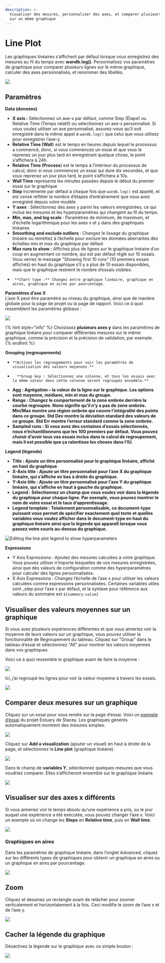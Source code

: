 ```yaml
---
description: >-
  Visualiser des mesures, personnaliser des axes, et comparer plusieurs lignes
  sur un même graphique
---
```


# Line Plot

Les graphiques linéaires s’affichent par défaut lorsque vous enregistrez des mesures au fil du temps avec **wandb.log\(\)**. Personnalisez vos paramètres de graphique pour comparer plusieurs lignes sur le même graphique, calculer des axes personnalisés, et renommer des libellés.

![](../../../../.gitbook/assets/line-plot-example.png)

##  Paramètres

**Data \(données\)**

*  **X axis :** Sélectionnez un axe-x par défaut, comme Step \(Étape\) ou Relative Time \(Temps relatif\) ou sélectionnez un axe-x personnalisé. Si vous voulez utiliser un axe personnalisé, assurez-vous qu’il soit enregistré dans le même appel à `wandb.log()` que celui que vous utilisez pour enregistrer l’axe-y. 
  *  **Relative Time \(Wall**\) est le temps en heures depuis lequel le processus a commencé, donc, si vous commencez un essai et que vous le reprenez un jour plus tard en enregistrant quelque chose, le point s’affichera à 24h.
  * **Relative Time \(Process**\) est le temps à l’intérieur du processus de calcul, donc si vous commencez un essai qui dure dix secondes, et que vous reprenez un jour plus tard, le point s’affichera à 10s.
  * **Wall Time** représente les minutes passées depuis le début du premier essai sur le graphique
  * **Step** incrémente par défaut à chaque fois que `wandb.log()` est appelé, et est censé refléter le nombre d’étapes d’entraînement que vous avez enregistré depuis votre modèle
*  **Y axes** : Sélectionnez des axes y parmi les valeurs enregistrées, ce qui inclue les mesures et les hyperparamètres qui changent au fil du temps.
* **Min, max, and log scale** : Paramètres de minimum, de maximum, et d’échelle logarithmique pour les axes x et y dans des graphiques linéaires
* **Smoothing and exclude outliers** : Changez le lissage du graphique linéaire ou remettez à l’échelle pour exclure les données aberrantes des échelles min et max du graphique par défaut
* **Max runs to show :** Affichez plus de lignes sur le graphique linéaire d’un coup en augmentant ce nombre, qui est par défaut réglé sur 10 essais. Vous verrez le message "Showing first 10 runs" \(10 premiers essais affichés\) en haut du graphique s’il y a plus de 10 essais disponibles, mais que le graphique restreint le nombre d’essais visibles.
*      **Chart type :** Changez entre graphique linéaire, graphique en aires, graphique en aires par pourcentage.

**Paramètres d’axe X**  
L’axe X peut être paramétré au niveau du graphique, ainsi que de manière globale pour la page de projet ou la page de rapport. Voici ce à quoi ressemblent les paramètres globaux :

![](../../../../.gitbook/assets/x-axis-global-settings.png)

{% hint style="info" %}
Choisissez **plusieurs axes y** dans les paramètres de graphique linéaire pour comparer différentes mesures sur le même graphique, comme la précision et la précision de validation, par exemple.
{% endhint %}

 **Grouping \(regroupements\)**

*     **Activez les regroupements pour voir les paramètres de visualisation des valeurs moyennes.**
*       **Group key : Sélectionnez une colonne, et tous les essais avec la même valeur dans cette colonne seront regroupés ensemble.**
* **Agg : Agrégation – la valeur de la ligne sur le graphique. Les options sont moyenne, médiane, min et max du groupe.**
* **Range : Changez le comportement de la zone ombrée derrière la courbe regroupée. None signifie qu’il n’y a pas de zone ombrée. Min/Max montre une région ombrée qui couvre l’intégralité des points dans ce groupe. Std Dev montre la déviation standard des valeurs de ce groupe. Std Err montre l’erreur standard comme la zone ombrée.**
* **Sampled runs : Si vous avez des centaines d’essais sélectionnés, nous n’échantillonnons que les 100 premiers par défaut. Vous pouvez choisir d’avoir tous vos essais inclus dans le calcul de regroupement, mais il est possible que ça ralentisse les choses dans l’IU.**

**Legend \(légende\)**

*   **Title : Ajoute un titre personnalisé pour le graphique linéaire, affiché en haut du graphique**
*  **X-Axis title : Ajoute un titre personnalisé pour l’axe X du graphique linéaire, qui s’affiche en bas à droite du graphique.**
*  **Y-Axis title : Ajoute un titre personnalisé pour l’axe Y du graphique linéaire, qui s’affiche en haut à gauche du graphique.**
*  **Legend : Sélectionnez un champ que vous voulez voir dans la légende du graphique pour chaque ligne. Par exemple, vous pouvez montrer le nom de votre essai et le taux d’apprentissage.**
* **Legend template : Totalement personnalisable, ce document-type puissant vous permet de spécifier exactement quel texte et quelles variables vous voulez afficher dans le document-type en haut du graphique linéaire ainsi que la légende qui apparaît lorsque vous passez votre souris au-dessus du graphique.**

![Editing the line plot legend to show hyperparameters](../../../../.gitbook/assets/screen-shot-2021-01-08-at-11.33.04-am.png)

 **Expressions**

* Y Axis Expressions : Ajoutez des mesures calculées à votre graphique. Vous pouvez utiliser n’importe lesquelles de vos mesures enregistrées, ainsi que des valeurs de configuration comme des hyperparamètres pour calculer des lignes personnalisées.
* X Axis Expressions : Changez l’échelle de l’axe x pour utiliser les valeurs calculées comme expressions personnalisées. Certaines variables utiles sont \_step pour l’axe x par défaut, et la syntaxe pour référence aux valeurs du sommaire est `${summary:value}`

## Visualiser des valeurs moyennes sur un graphique

Si vous avez plusieurs expériences différentes et que vous aimeriez voir la moyenne de leurs valeurs sur un graphique, vous pouvez utiliser la fonctionnalité de Regroupement du tableau. Cliquez sur "Group" dans le tableau d’essai et sélectionnez "All" pour montrer les valeurs moyennes dans vos graphiques.

Voici ce à quoi ressemble le graphique avant de faire la moyenne :

![](../../../../.gitbook/assets/demo-precision-lines.png)

Ici, j’ai regroupé les lignes pour voir la valeur moyenne à travers les essais.

![](../../../../.gitbook/assets/demo-average-precision-lines%20%282%29%20%282%29%20%282%29.png)

## Comparer deux mesures sur un graphique

Cliquez sur un essai pour vous rendre sur la page d’essai. Voici un [exemple d’essai](https://app.wandb.ai/stacey/estuary/runs/9qha4fuu?workspace=user-carey) du projet Estuary de Stacey. Les graphiques générés automatiquement montrent des mesures simples.

![](https://downloads.intercomcdn.com/i/o/146033177/0ea3cdea62bdfca1211ce408/Screen+Shot+2019-09-04+at+9.08.55+AM.png)

 Cliquez sur **Add a visualization** \(ajouter un visuel\) en haut à droite de la page, et sélectionnez le **Line plot** \(graphique linéaire\).

![](https://downloads.intercomcdn.com/i/o/142936481/d0648728180887c52ab46549/image.png)

Dans le champ de **variables Y**, sélectionnez quelques mesures que vous voudriez comparer. Elles s’afficheront ensemble sur le graphique linéaire.

![](https://downloads.intercomcdn.com/i/o/146033909/899fc05e30795a1d7699dc82/Screen+Shot+2019-09-04+at+9.10.52+AM.png)

##  Visualiser sur des axes x différents

Si vous aimeriez voir le temps absolu qu’une expérience a pris, ou le jour auquel une expérience a été exécutée, vous pouvez changer l’axe x. Voici un exemple où on change les **Steps** en **Relative time**, puis en **Wall time**.

![](../../../../.gitbook/assets/howto-use-relative-time-or-wall-time.gif)

### Graphiques en aires

 Dans les paramètres de graphique linéaire, dans l’onglet Advanced, cliquez sur les différents types de graphiques pour obtenir un graphique en aires ou un graphique en aires par pourcentage.

![](../../../../.gitbook/assets/2020-02-27-10.49.10.gif)

## Zoom

Cliquez et dessinez un rectangle avant de relâcher pour zoomer verticalement et horizontalement à la fois. Ceci modifie le zoom de l’axe x et de l’axe y.

![](../../../../.gitbook/assets/2020-02-24-08.46.53.gif)

##  Cacher la légende du graphique

Désactivez la légende sur le graphique avec ce simple bouton :

![](../../../../.gitbook/assets/demo-hide-legend.gif)

